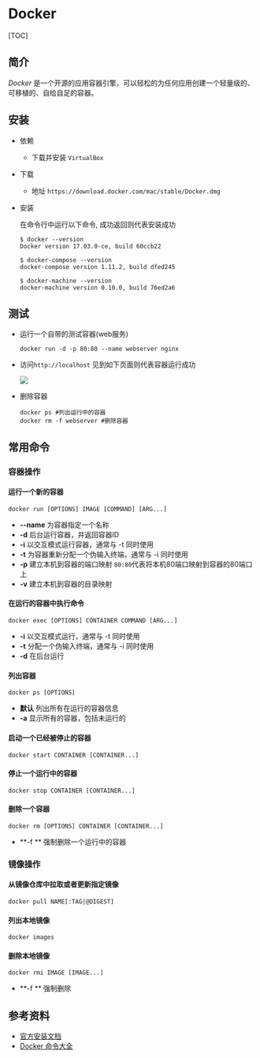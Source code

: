 # Docker

[TOC]

## 简介

*Docker* 是一个开源的应用容器引擎，可以轻松的为任何应用创建一个轻量级的、可移植的、自给自足的容器。

## 安装

- 依赖

  - 下载并安装 `VirtualBox`

- 下载

  - 地址 `https://download.docker.com/mac/stable/Docker.dmg`

- 安装

  在命令行中运行以下命令, 成功返回则代表安装成功

  ```shell
  $ docker --version
  Docker version 17.03.0-ce, build 60ccb22

  $ docker-compose --version
  docker-compose version 1.11.2, build dfed245

  $ docker-machine --version
  docker-machine version 0.10.0, build 76ed2a6
  ```

## 测试

- 运行一个自带的测试容器(web服务)

  ```shell
  docker run -d -p 80:80 --name webserver nginx
  ```

- 访问`http://localhost` 见到如下页面则代表容器运行成功

  ![](https://docs.docker.com/docker-for-mac/images/hello-world-nginx.png)

- 删除容器

  ```shell
  docker ps #列出运行中的容器
  docker rm -f webserver #删除容器
  ```

## 常用命令

### 容器操作

####  运行一个新的容器

 ```
docker run [OPTIONS] IMAGE [COMMAND] [ARG...]
 ```

- **--name** 为容器指定一个名称
- **-d** 后台运行容器，并返回容器ID
- **-i** 以交互模式运行容器，通常与 -t 同时使用
- **-t** 为容器重新分配一个伪输入终端，通常与 -i 同时使用
- **-p** 建立本机到容器的端口映射 `80:80`代表将本机80端口映射到容器的80端口上
- **-v** 建立本机到容器的目录映射

#### 在运行的容器中执行命令

 ```
docker exec [OPTIONS] CONTAINER COMMAND [ARG...]
 ```

- **-i** 以交互模式运行，通常与 -t 同时使用
- **-t** 分配一个伪输入终端，通常与 -i 同时使用
- **-d** 在后台运行

#### 列出容器

```
docker ps [OPTIONS]
```

- **默认** 列出所有在运行的容器信息
- **-a** 显示所有的容器，包括未运行的  

#### 启动一个已经被停止的容器

```
docker start CONTAINER [CONTAINER...]
```

#### 停止一个运行中的容器

```
docker stop CONTAINER [CONTAINER...]
```

#### 删除一个容器

```
docker rm [OPTIONS] CONTAINER [CONTAINER...]
```

- **-f ** 强制删除一个运行中的容器

### 镜像操作

#### 从镜像仓库中拉取或者更新指定镜像

```
docker pull NAME[:TAG|@DIGEST]
```

#### 列出本地镜像

```
docker images
```

#### 删除本地镜像

 ```
docker rmi IMAGE [IMAGE...]
 ```

- **-f ** 强制删除

## 参考资料

- [官方安装文档](https://docs.docker.com/docker-for-mac)
- [Docker 命令大全](http://www.runoob.com/docker/docker-command-manual.html)